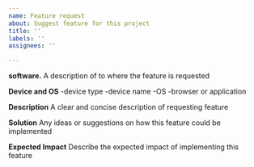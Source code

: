 ```yaml
---
name: Feature request
about: Suggest feature for this project
title: ''
labels: ''
assignees: ''

---
```


**software.**
A description of to where the feature is requested

**Device and OS**
-device type
-device name
-OS
-browser or application


**Description**
A clear and concise description of requesting feature

 **Solution**
 Any ideas or suggestions on how this feature could be implemented

**Expected Impact**
  Describe the expected impact of implementing this feature
